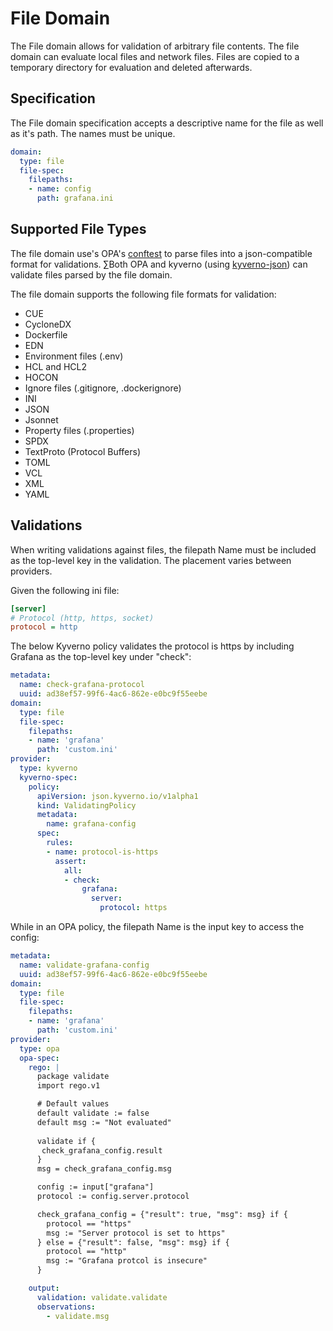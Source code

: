 # File Domain
The File domain allows for validation of arbitrary file contents. The file domain can evaluate local files and network files. Files are copied to a temporary directory for evaluation and deleted afterwards.

## Specification
The File domain specification accepts a descriptive name for the file as well as it's path. The names must be unique.

```yaml
domain:
  type: file
  file-spec:
    filepaths:
    - name: config
      path: grafana.ini
```

## Supported File Types
The file domain use's OPA's [conftest](https://conftest.dev) to parse files into a json-compatible format for validations. ∑Both OPA and kyverno (using [kyverno-json](https://kyverno.github.io/kyverno-json/latest/)) can validate files parsed by the file domain.

The file domain supports the following file formats for validation:
* CUE
* CycloneDX
* Dockerfile
* EDN
* Environment files (.env)
* HCL and HCL2
* HOCON
* Ignore files (.gitignore, .dockerignore)
* INI
* JSON
* Jsonnet
* Property files (.properties)
* SPDX
* TextProto (Protocol Buffers)
* TOML
* VCL
* XML
* YAML

## Validations
When writing validations against files, the filepath Name must be included as
the top-level key in the validation. The placement varies between providers.

Given the following ini file:

```grafana.ini
[server]
# Protocol (http, https, socket)
protocol = http
```

The below Kyverno policy validates the protocol is https by including Grafana as the top-level key under "check":

```yaml
metadata:
  name: check-grafana-protocol
  uuid: ad38ef57-99f6-4ac6-862e-e0bc9f55eebe
domain:
  type: file
  file-spec:
    filepaths:
    - name: 'grafana'
      path: 'custom.ini'
provider:
  type: kyverno
  kyverno-spec:
    policy:
      apiVersion: json.kyverno.io/v1alpha1
      kind: ValidatingPolicy
      metadata:
        name: grafana-config
      spec:
        rules:
        - name: protocol-is-https
          assert:
            all:
            - check:
                grafana:
                  server:
                    protocol: https
```

While in an OPA policy, the filepath Name is the input key to access the config:

```yaml
metadata:
  name: validate-grafana-config
  uuid: ad38ef57-99f6-4ac6-862e-e0bc9f55eebe
domain:
  type: file
  file-spec:
    filepaths:
    - name: 'grafana'
      path: 'custom.ini'
provider:
  type: opa
  opa-spec:
    rego: |
      package validate
      import rego.v1

      # Default values
      default validate := false
      default msg := "Not evaluated"
      
      validate if {
       check_grafana_config.result
      }
      msg = check_grafana_config.msg

      config := input["grafana"]
      protocol := config.server.protocol

      check_grafana_config = {"result": true, "msg": msg} if {
        protocol == "https"
        msg := "Server protocol is set to https"
      } else = {"result": false, "msg": msg} if {
        protocol == "http"
        msg := "Grafana protcol is insecure"
      }

    output:
      validation: validate.validate
      observations:
        - validate.msg
```
